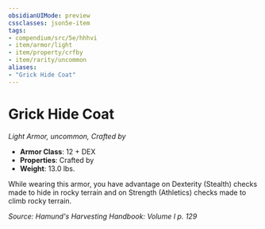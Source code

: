 ```yaml
---
obsidianUIMode: preview
cssclasses: json5e-item
tags:
- compendium/src/5e/hhhvi
- item/armor/light
- item/property/crfby
- item/rarity/uncommon
aliases: 
- "Grick Hide Coat"
---
```

# Grick Hide Coat
*Light Armor, uncommon, Crafted by*  

- **Armor Class**: 12 + DEX
- **Properties**: Crafted by
- **Weight**: 13.0 lbs.

While wearing this armor, you have advantage on Dexterity (Stealth) checks made to hide in rocky terrain and on Strength (Athletics) checks made to climb rocky terrain.

*Source: Hamund's Harvesting Handbook: Volume I p. 129*